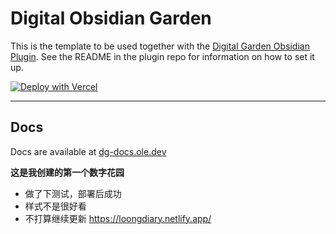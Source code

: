 # Digital Obsidian Garden
This is the template to be used together with the [Digital Garden Obsidian Plugin](https://github.com/oleeskild/Obsidian-Digital-Garden). 
See the README in the plugin repo for information on how to set it up.

[![Deploy with Vercel](https://vercel.com/button)](https://vercel.com/new/clone?repository-url=https://github.com/oleeskild/digitalgarden)

---
## Docs
Docs are available at [dg-docs.ole.dev](https://dg-docs.ole.dev/)

**这是我创建的第一个数字花园**
- 做了下测试，部署后成功
- 样式不是很好看
- 不打算继续更新
<https://loongdiary.netlify.app/>
